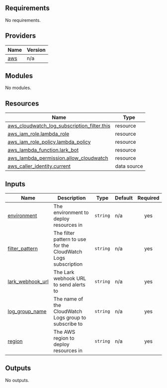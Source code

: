 <!-- BEGIN_TF_DOCS -->
## Requirements

No requirements.

## Providers

| Name | Version |
|------|---------|
| <a name="provider_aws"></a> [aws](#provider\_aws) | n/a |

## Modules

No modules.

## Resources

| Name | Type |
|------|------|
| [aws_cloudwatch_log_subscription_filter.this](https://registry.terraform.io/providers/hashicorp/aws/latest/docs/resources/cloudwatch_log_subscription_filter) | resource |
| [aws_iam_role.lambda_role](https://registry.terraform.io/providers/hashicorp/aws/latest/docs/resources/iam_role) | resource |
| [aws_iam_role_policy.lambda_policy](https://registry.terraform.io/providers/hashicorp/aws/latest/docs/resources/iam_role_policy) | resource |
| [aws_lambda_function.lark_bot](https://registry.terraform.io/providers/hashicorp/aws/latest/docs/resources/lambda_function) | resource |
| [aws_lambda_permission.allow_cloudwatch](https://registry.terraform.io/providers/hashicorp/aws/latest/docs/resources/lambda_permission) | resource |
| [aws_caller_identity.current](https://registry.terraform.io/providers/hashicorp/aws/latest/docs/data-sources/caller_identity) | data source |

## Inputs

| Name | Description | Type | Default | Required |
|------|-------------|------|---------|:--------:|
| <a name="input_environment"></a> [environment](#input\_environment) | The environment to deploy resources in | `string` | n/a | yes |
| <a name="input_filter_pattern"></a> [filter\_pattern](#input\_filter\_pattern) | The filter pattern to use for the CloudWatch Logs subscription | `string` | n/a | yes |
| <a name="input_lark_webhook_url"></a> [lark\_webhook\_url](#input\_lark\_webhook\_url) | The Lark webhook URL to send alerts to | `string` | n/a | yes |
| <a name="input_log_group_name"></a> [log\_group\_name](#input\_log\_group\_name) | The name of the CloudWatch Logs group to subscribe to | `string` | n/a | yes |
| <a name="input_region"></a> [region](#input\_region) | The AWS region to deploy resources in | `string` | n/a | yes |

## Outputs

No outputs.
<!-- END_TF_DOCS -->